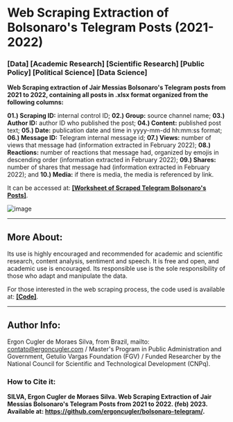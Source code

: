# Web Scraping Extraction of Bolsonaro's Telegram Posts (2021-2022)

### [Data] [Academic Research] [Scientific Research] [Public Policy] [Political Science] [Data Science]

**Web Scraping extraction of Jair Messias Bolsonaro's Telegram posts from 2021 to 2022, containing all posts in .xlsx format organized from the following columns:**

**01.) Scraping ID:** internal control ID; **02.) Group:** source channel name; **03.) Author ID:** author ID who published the post; **04.) Content:** published post text; **05.) Date:** publication date and time in yyyy-mm-dd hh:mm:ss format; **06.) Message ID:** Telegram internal message id; **07.) Views:** number of views that message had (information extracted in February 2022); **08.) Reactions:** number of reactions that message had, organized by emojis in descending order (information extracted in February 2022); **09.) Shares:** number of shares that message had (information extracted in February 2022); and **10.) Media:** if there is media, the media is referenced by link.

It can be accessed at: **<a href="https://github.com/ergoncugler/bolsonaro-telegram/blob/main/Telegram%20Bolsonaro%20-%202021%20a%202022%20-%20Extra%C3%A7%C3%A3o%20WebScraping%20do%20Telegram%20do%20Bolsonaro.xlsx">[Worksheet of Scraped Telegram Bolsonaro's Posts]</a>**.

![image](https://user-images.githubusercontent.com/81989837/219990988-69ba8399-ad70-4431-8fb1-8ba0bffdc026.png)

___

## More About:

Its use is highly encouraged and recommended for academic and scientific research, content analysis, sentiment and speech. It is free and open, and academic use is encouraged. Its responsible use is the sole responsibility of those who adapt and manipulate the data.

For those interested in the web scraping process, the code used is available at: **<a href="https://github.com/ergoncugler/web-scraping-telegram">[Code]</a>**.

___

## Author Info:

Ergon Cugler de Moraes Silva, from Brazil, mailto: <a href="contato@ergoncugler.com">contato@ergoncugler.com</a> / Master's Program in Public Administration and Government, Getulio Vargas Foundation (FGV) / Funded Researcher by the National Council for Scientific and Technological Development (CNPq).

### How to Cite it:

**SILVA, Ergon Cugler de Moraes Silva. Web Scraping Extraction of Jair Messias Bolsonaro's Telegram Posts from 2021 to 2022. (feb) 2023. Available at: <a>https://github.com/ergoncugler/bolsonaro-telegram/</a>.**
